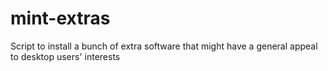 # mint-extras
Script to install a bunch of extra software that might have a general appeal to desktop users' interests
